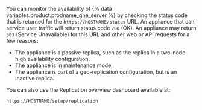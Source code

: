 You can monitor the availability of {% data variables.product.prodname_ghe_server %} by checking the status code that is returned for the `https://HOSTNAME/status` URL. An appliance that can service user traffic will return status code `200` (OK). An appliance may return `503` (Service Unavailable) for this URL and other web or API requests for a few reasons:
* The appliance is a passive replica, such as the replica in a two-node high availability configuration.
* The appliance is in maintenance mode.
* The appliance is part of a geo-replication configuration, but is an inactive replica.

You can also use the Replication overview dashboard available at:

`https://HOSTNAME/setup/replication`
